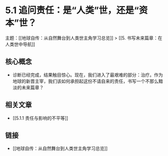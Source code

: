 # 5.1 追问责任：是“人类”世，还是“资本”世？

主题：[[地球自传：从自然舞台到人类世主角学习总览]] > [[5. 书写未来篇章：在人类世中导航]]

## 核心概念

- 诊断已经完成，结果触目惊心。现在，我们进入了最艰难的部分：治疗。作为地球的新晋主宰，我们该如何承担起这份不请自来的责任，书写一个不那么黯淡的未来篇章？

## 相关文章

- [[5.1.1 责任与影响的不平等]]

## 链接

- [[地球自传：从自然舞台到人类世主角学习总览]]
